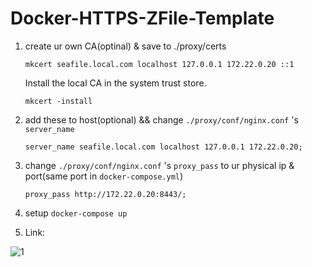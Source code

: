 # Docker-HTTPS-ZFile-Template

1. create ur own CA(optinal) & save to ./proxy/certs

    ```mkcert seafile.local.com localhost 127.0.0.1 172.22.0.20 ::1```

    Install the local CA in the system trust store.

    ```mkcert -install```

2. add these to host(optional) && change `./proxy/conf/nginx.conf` 's `server_name`

    ```server_name seafile.local.com localhost 127.0.0.1 172.22.0.20;```

3. change `./proxy/conf/nginx.conf` 's `proxy_pass` to ur physical ip & port(same port in `docker-compose.yml`)

    ```proxy_pass http://172.22.0.20:8443/;```

4. setup
    ```docker-compose up```

5. Link:

![1](https://user-images.githubusercontent.com/7036706/204402428-8578e9a3-9cf6-4c8d-84bf-8db1c83dd8a8.png)


   
